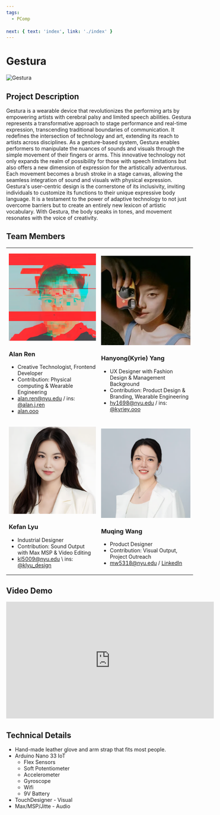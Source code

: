 ```yaml
---
tags:
  - PComp

next: { text: 'index', link: './index' }
---
```


# Gestura

![Gestura](../../_images/pcomp/gestura/image.png)

## Project Description

Gestura is a wearable device that revolutionizes the performing arts by empowering artists with cerebral palsy and limited speech abilities. Gestura represents a transformative approach to stage performance and real-time expression, transcending traditional boundaries of communication. It redefines the intersection of technology and art, extending its reach to artists across disciplines. As a gesture-based system, Gestura enables performers to manipulate the nuances of sounds and visuals through the simple movement of their fingers or arms. This innovative technology not only expands the realm of possibility for those with speech limitations but also offers a new dimension of expression for the artistically adventurous. Each movement becomes a brush stroke in a stage canvas, allowing the seamless integration of sound and visuals with physical expression. Gestura's user-centric design is the cornerstone of its inclusivity, inviting individuals to customize its functions to their unique expressive body language. It is a testament to the power of adaptive technology to not just overcome barriers but to create an entirely new lexicon of artistic vocabulary. With Gestura, the body speaks in tones, and movement resonates with the voice of creativity.

## Team Members

<table>
<tr>

</tr>
<tr>
<td>

![Alan Ren](../../_images/pcomp/gestura/alanren.png)

### Alan Ren

- Creative Technologist, Frontend Developer
- Contribution: Physical computing & Wearable Engineering
- [alan.ren@nyu.edu](mailto:alan.ren@nyu.edu) / ins: [@alan.j.ren](https://www.instagram.com/alan.j.ren/)
- [alan.ooo](https://alan.ooo)

</td>
<td>

![Hanyong(Kyrie) Yang](../../_images/pcomp/gestura/kyrieyang.png)

### Hanyong(Kyrie) Yang

- UX Designer with Fashion Design & Management Background
- Contribution: Product Design & Branding, Wearable Engineering
- [hy1698@nyu.edu](mailto:hy1698@nyu.edu) / ins: [@kyriey.ooo](https://www.instagram.com/kyriey.ooo)

</td>

</tr>
<tr>
<td>

![Kefan Lyu](../../_images/pcomp/gestura/kefanlyu.png)

### Kefan Lyu

- Industrial Designer
- Contribution: Sound Output with Max MSP & Video Editing
- [kl5009@nyu.edu](mailto:kl5009@nyu.edu) \ ins: [@klyu_design](https://www.instagram.com/klyu_design/)
</td>
<td>

![Muqing Wang](../../_images/pcomp/gestura/muqingwang.png)

### Muqing Wang

- Product Designer
- Contribution: Visual Output, Project Outreach
- [mw5318@nyu.edu](mailto:mw5318@nyu.edu) / [LinkedIn](https://www.linkedin.com/in/murphy-muqing-wang-089760162)

</td>
</tr>
</table>

## Video Demo

<div class="youtube-container">
<iframe width="560" height="315" src="https://www.youtube.com/embed/gKcay8ixbps?si=9It1mbb0w2NoilUY" title="YouTube video player" frameborder="0" allow="accelerometer; autoplay; clipboard-write; encrypted-media; gyroscope; picture-in-picture; web-share" allowfullscreen></iframe>
</div>

## Technical Details

- Hand-made leather glove and arm strap that fits most people.
- Arduino Nano 33 IoT
  - Flex Sensors
  - Soft Potentiometer
  - Accelerometer
  - Gyroscope
  - Wifi
  - 9V Battery
- TouchDesigner - Visual
- Max/MSP/Jitte - Audio

